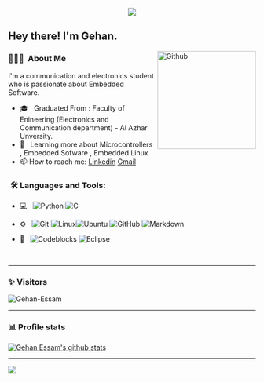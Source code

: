 
<p align="center"><img src="https://i.imgur.com/A6bWGFl.gif"/></p>

<h2> Hey there! I'm Gehan.</h2>

<img width="200" align="right" alt="Github" src="https://user-images.githubusercontent.com/48678280/88862734-4903af80-d201-11ea-968b-9c939d88a37c.gif" />


<h3> 👨🏻‍💻 &nbsp;About Me </h3>

I'm a communication and electronics student who is passionate about Embedded Software.

- 🎓 &nbsp; Graduated From : Faculty of Enineering (Electronics and Communication department) - Al Azhar Unversity.
- 🌱 &nbsp; Learning more about Microcontrollers , Embedded Sofware , Embedded Linux  
- 📫 How to reach me: [Linkedin](https://www.linkedin.com/in/mahmoud-gehan-essam) [Gmail](https://www.gehankhalaf35@gmail.com)

<h3>  &nbsp;🛠️ Languages and Tools:</h3>


- 💻 &nbsp;
![Python](https://img.shields.io/badge/-Python-333333?style=flat&logo=python)
![C](https://img.shields.io/badge/-C-black?style=flat-square&logo=c)

- ⚙️ &nbsp;
![Git](https://img.shields.io/badge/-Git-333333?style=flat&logo=git)
![Linux](https://img.shields.io/badge/-Linux-333333?style=flat&logo=Linux&logoColor=FCC624)![Ubuntu](https://img.shields.io/badge/-Ubuntu-black?style=flat-square&logo=ubuntu)
![GitHub](https://img.shields.io/badge/-GitHub-333333?style=flat&logo=github)
  ![Markdown](https://img.shields.io/badge/-Markdown-333333?style=flat&logo=markdown)

- 🔧 &nbsp;
![Codeblocks](https://img.shields.io/badge/-Visual%20Studio%20Code-333333?style=flat&logo=visual-studio-code&logoColor=007ACC)
![Eclipse](https://img.shields.io/badge/-Eclipse-333333?style=flat&logo=eclipse-ide&logoColor=2C2255)

  
<br/>

---------------------------------------------------------------------------------------------------------------------------------------------------------------------------------
### ✨ Visitors 

<p align="left"> <img src="https://komarev.com/ghpvc/?username=Gehan-Essam" alt="Gehan-Essam" /> </p>

---------------------------------------------------------------------------------------------------------------------------------------------------------------------------------

### 📊 Profile stats

[![Gehan Essam's github stats](https://github-readme-stats.vercel.app/api?username=Gehan-Essam&show_icons=true&title_color=fff&icon_color=79ff97&text_color=9f9f9f&bg_color=151515)](https://github.com/Gehan-Essam/github-readme-stats)

---------------------------------------------------------------------------------------------------------------------------------------------------------------------------------
</p>
<img src="https://imgur.com/rilHVxA.png"/>
</p>
